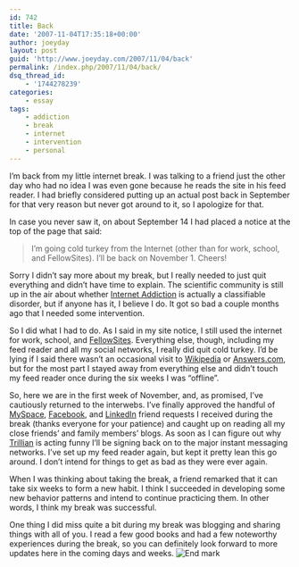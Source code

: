 ```yaml
---
id: 742
title: Back
date: '2007-11-04T17:35:18+00:00'
author: joeyday
layout: post
guid: 'http://www.joeyday.com/2007/11/04/back'
permalink: /index.php/2007/11/04/back/
dsq_thread_id:
    - '1744278239'
categories:
    - essay
tags:
    - addiction
    - break
    - internet
    - intervention
    - personal
---
```


I’m back from my little internet break. I was talking to a friend just the other day who had no idea I was even gone because he reads the site in his feed reader. I had briefly considered putting up an actual post back in September for that very reason but never got around to it, so I apologize for that.

In case you never saw it, on about September 14 I had placed a notice at the top of the page that said:

> I’m going cold turkey from the Internet (other than for work, school, and FellowSites). I’ll be back on November 1. Cheers!

Sorry I didn’t say more about my break, but I really needed to just quit everything and didn’t have time to explain. The scientific community is still up in the air about whether [Internet Addiction](http://en.wikipedia.org/wiki/Internet_Addiction) is actually a classifiable disorder, but if anyone has it, I believe I do. It got so bad a couple months ago that I needed some intervention.

So I did what I had to do. As I said in my site notice, I still used the internet for work, school, and [FellowSites](http://www.fellowsites.org). Everything else, though, including my feed reader and all my social networks, I really did quit cold turkey. I’d be lying if I said there wasn’t an occasional visit to [Wikipedia](http://www.wikipedia.org) or [Answers.com](http://www.answers.com), but for the most part I stayed away from everything else and didn’t touch my feed reader once during the six weeks I was “offline”.

So, here we are in the first week of November, and, as promised, I’ve cautiously returned to the interwebs. I’ve finally approved the handful of [MySpace](http://www.myspace.com), [Facebook](http://www.facebook.com), and [LinkedIn](http://www.linkedin.com) friend requests I received during the break (thanks everyone for your patience) and caught up on reading all my close friends’ and family members’ blogs. As soon as I can figure out why [Trillian](http://www.ceruleanstudios.com) is acting funny I’ll be signing back on to the major instant messaging networks. I’ve set up my feed reader again, but kept it pretty lean this go around. I don’t intend for things to get as bad as they were ever again.

When I was thinking about taking the break, a friend remarked that it can take six weeks to form a new habit. I think I succeeded in developing some new behavior patterns and intend to continue practicing them. In other words, I think my break was successful.

One thing I did miss quite a bit during my break was blogging and sharing things with all of you. I read a few good books and had a few noteworthy experiences during the break, so you can definitely look forward to more updates here in the coming days and weeks. ![End mark](http://joeyday.com/wp-content/uploads/2009/08/endmark.png "End mark")